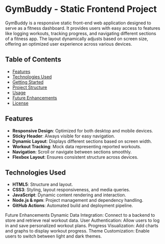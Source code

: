 # GymBuddy - Static Frontend Project

GymBuddy is a responsive static front-end web application designed to serve as a fitness dashboard. It provides users with easy access to features like logging workouts, tracking progress, and navigating different sections of a fitness app. The layout dynamically adjusts based on screen size, offering an optimized user experience across various devices.

## Table of Contents

- [Features](#features)
- [Technologies Used](#technologies-used)
- [Getting Started](#getting-started)
- [Project Structure](#project-structure)
- [Usage](#usage)
- [Future Enhancements](#future-enhancements)
- [License](#license)

## Features

- **Responsive Design**: Optimized for both desktop and mobile devices.
- **Sticky Header**: Always visible for easy navigation.
- **Dynamic Layout**: Displays different sections based on screen width.
- **Workout Tracking**: Mock data representing reported workouts.
- **Navigation**: Scroll or navigate between sections smoothly.
- **Flexbox Layout**: Ensures consistent structure across devices.

## Technologies Used

- **HTML5**: Structure and layout.
- **CSS3**: Styling, layout responsiveness, and media queries.
- **JavaScript**: Dynamic content rendering and interaction.
- **Node.js & npm**: Project management and dependency handling.
- **GitHub Actions**: Automated build and deployment pipeline.

Future Enhancements
Dynamic Data Integration: Connect to a backend to store and retrieve real workout data.
User Authentication: Allow users to log in and save personalized workout plans.
Progress Visualization: Add charts and graphs to display workout progress.
Theme Customization: Enable users to switch between light and dark themes.
